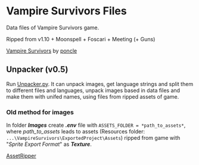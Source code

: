 # Vampire Survivors Files

Data files of Vampire Survivors game.

Ripped from v1.10 + Moonspell + Foscari + Meeting (+ Guns)

[Vampire Survivors](https://store.steampowered.com/app/1794680/Vampire_Survivors/) by [poncle](https://poncle.games)


## Unpacker (v0.5)

Run [Unpacker.py](Unpacker.py). It can unpack images, get language strings and split them to different files and languages, 
unpack images based in data files and make them with unifed names,
using files from ripped assets of game.

### Old method for images

In folder _**Images**_ create _**.env**_ file with `ASSETS_FOLDER = *path_to_assets*`, where _path_to_assets_ leads to
assets (Resources folder:  `...\VampireSurvivors\ExportedProject\Assets`) ripped from game with "_Sprite Export Format_" as
_**Texture**_.

[AssetRipper](https://github.com/AssetRipper/AssetRipper)
